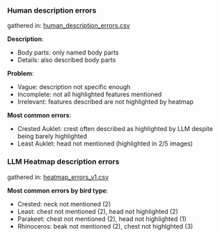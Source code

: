 ### Human description errors

gathered in: [human_description_errors.csv](human_description_errors.csv)

**Description**:
- Body parts: only named body parts
- Details: also described body parts

**Problem**:
- Vague: description not specific enough
- Incomplete: not all highlighted features mentioned
- Irrelevant: features described are not highlighted by heatmap

**Most common errors**:
- Crested Auklet: crest often described as highlighted by LLM despite being barely highlighted
- Least Auklet: head not mentioned (highlighted in 2/5 images)

### LLM Heatmap description errors

gathered in: [heatmap_errors_v1.csv](heatmap_errors_v1_csv)

**Most common errors by bird type**:
- Crested: neck not mentioned (2)
- Least: chest not mentioned (2), head not highlighted (2)
- Parakeet: chest not mentioned (2), head not highlighted (1)
- Rhinoceros: beak not mentioned (2), chest not highlghted (3)